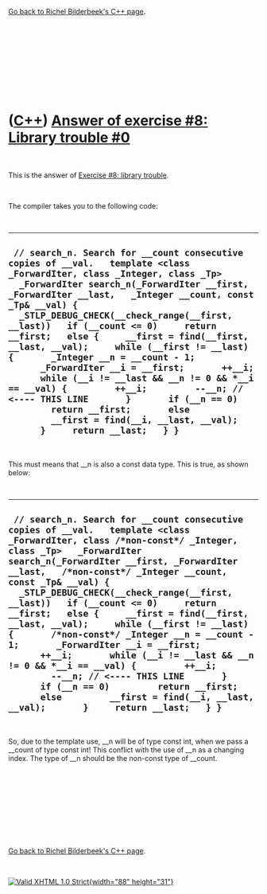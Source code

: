 

[Go back to Richel Bilderbeek's C++ page](Cpp.htm).

 

 

 

 

 

([C++](Cpp.htm)) [Answer of exercise \#8: Library trouble \#0](CppExerciseLibraryTroubleAnswer0.htm)
====================================================================================================

 

This is the answer of [Exercise \#8: library
trouble](CppExerciseLibraryTrouble.htm).

 

The compiler takes you to the following code:

 

  -----------------------------------------------------------------------------------------------------------------------------------------------------------------------------------------------------------------------------------------------------------------------------------------------------------------------------------------------------------------------------------------------------------------------------------------------------------------------------------------------------------------------------------------------------------------------------------------------------------------------------------------------------------------------------------------------------------------------------------------------------------------
  ` // search_n. Search for __count consecutive copies of __val.   template <class _ForwardIter, class _Integer, class _Tp>   _ForwardIter search_n(_ForwardIter __first, _ForwardIter __last,   _Integer __count, const _Tp& __val) {   _STLP_DEBUG_CHECK(__check_range(__first, __last))   if (__count <= 0)     return __first;   else {     __first = find(__first, __last, __val);     while (__first != __last) {       _Integer __n = __count - 1;       _ForwardIter __i = __first;       ++__i;       while (__i != __last && __n != 0 && *__i == __val) {         ++__i;         --__n; // <---- THIS LINE       }       if (__n == 0)         return __first;       else         __first = find(__i, __last, __val);       }     return __last;   } }`
  -----------------------------------------------------------------------------------------------------------------------------------------------------------------------------------------------------------------------------------------------------------------------------------------------------------------------------------------------------------------------------------------------------------------------------------------------------------------------------------------------------------------------------------------------------------------------------------------------------------------------------------------------------------------------------------------------------------------------------------------------------------------

 

This must means that \_\_n is also a const data type. This is true, as
shown below:

 

  -----------------------------------------------------------------------------------------------------------------------------------------------------------------------------------------------------------------------------------------------------------------------------------------------------------------------------------------------------------------------------------------------------------------------------------------------------------------------------------------------------------------------------------------------------------------------------------------------------------------------------------------------------------------------------------------------------------------------------------------------------------------------------------------------------------
  ` // search_n. Search for __count consecutive copies of __val.   template <class _ForwardIter, class /*non-const*/ _Integer, class _Tp>   _ForwardIter search_n(_ForwardIter __first, _ForwardIter __last,   /*non-const*/ _Integer __count, const _Tp& __val) {   _STLP_DEBUG_CHECK(__check_range(__first, __last))   if (__count <= 0)     return __first;   else {     __first = find(__first, __last, __val);     while (__first != __last) {       /*non-const*/ _Integer __n = __count - 1;       _ForwardIter __i = __first;       ++__i;       while (__i != __last && __n != 0 && *__i == __val) {         ++__i;         --__n; // <---- THIS LINE       }       if (__n == 0)         return __first;       else         __first = find(__i, __last, __val);       }     return __last;   } }`
  -----------------------------------------------------------------------------------------------------------------------------------------------------------------------------------------------------------------------------------------------------------------------------------------------------------------------------------------------------------------------------------------------------------------------------------------------------------------------------------------------------------------------------------------------------------------------------------------------------------------------------------------------------------------------------------------------------------------------------------------------------------------------------------------------------------

 

So, due to the template use, \_\_n will be of type const int, when we
pass a \_\_count of type const int! This conflict with the use of \_\_n
as a changing index. The type of \_\_n should be the non-const type of
\_\_count.

 

 

 

 

 

[Go back to Richel Bilderbeek's C++ page](Cpp.htm).



 

[![Valid XHTML 1.0 Strict](valid-xhtml10.png){width="88"
height="31"}](http://validator.w3.org/check?uri=referer)
